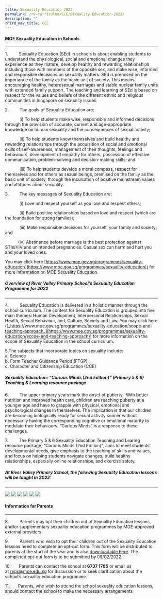```yaml
---
title: Sexuality Education 2022
permalink: /rv-curriculum/CCE/Sexuality-Education-2022/
description: ""
third_nav_title: CCE
---
```

#### MOE Sexuality Education in Schools
----------------------------------

  

1.         Sexuality Education (SEd) in schools is about enabling students to understand the physiological, social and emotional changes they experience as they mature, develop healthy and rewarding relationships including those with members of the opposite sex, and make wise, informed and responsible decisions on sexuality matters. SEd is premised on the importance of the family as the basic unit of society. This means encouraging healthy, heterosexual marriages and stable nuclear family units with extended family support. The teaching and learning of SEd is based on respect for the values and beliefs of the different ethnic and religious communities in Singapore on sexuality issues. 

2.         The goals of Sexuality Education are:

            (i) To help students make wise, responsible and informed decisions through the provision of accurate, current and age-appropriate knowledge on human sexuality and the consequences of sexual activity;

            (ii) To help students know themselves and build healthy and rewarding relationships through the acquisition of social and emotional skills of self-awareness, management of their thoughts, feelings and behaviours, development of empathy for others, possession of effective communication, problem-solving and decision-making skills; and

            (iii) To help students develop a moral compass, respect for themselves and for others as sexual beings, premised on the family as the basic unit of society, through the inculcation of positive mainstream values and attitudes about sexuality.  

  

3.         The key messages of Sexuality Education are: 

            (i) Love and respect yourself as you love and respect others;

            (ii) Build positive relationships based on love and respect (which are the foundation for strong families);

            (iii) Make responsible decisions for yourself, your family and society; and

           (iv) Abstinence before marriage is the best protection against STIs/HIV and unintended pregnancies. Casual sex can harm and hurt you and your loved ones. 

You may click here [https://www.moe.gov.sg/programmes/sexuality-education](https://www.moe.gov.sg/programmes/sexuality-education)) for more information on MOE Sexuality Education. 

  

##### Overview of River Valley Primary School’s Sexuality Education Programme for 2022
--------------------------------------------------------------------------------

  
4.         Sexuality Education is delivered in a holistic manner through the school curriculum. The content for Sexuality Education is grouped into five main themes: Human Development, Interpersonal Relationships, Sexual Health, Sexual Behaviour, and, Culture, Society and Law. You may click here ([_https://www.moe.gov.sg/programmes/sexuality-education/scope-and-teaching-approach_](https://www.moe.gov.sg/programmes/sexuality-education/scope-and-teaching-approach)) for more information on the scope of Sexuality Education in the school curriculum.  
  
5.The subjects that incorporate topics on sexuality include:  
a. Science  
b. Form Teacher Guidance Period (FTGP)  
c. Character and Citizenship Education (CCE)  
  

##### Sexuality Education: “Curious Minds (2nd Edition)” (Primary 5 & 6) Teaching & Learning resource package

  
6.         The upper primary years mark the onset of puberty.  With better nutrition and improved health care, children are reaching puberty at a younger age and have to grapple with physical, emotional and psychological changes in themselves. The implication is that our children are becoming biologically ready for sexual activity sooner without necessarily having the corresponding cognitive or emotional maturity to modulate their behaviours. “Curious Minds” is a response to these challenges.  
  
7.         The Primary 5 & 6 Sexuality Education Teaching and Learing resource package, “Curious Minds (2nd Edition)”, aims to meet students’ developmental needs, give emphasis to the teaching of skills and values, and focus on helping students navigate changes, build healthy relationships, especially online relationships, and exercise safety.  
  

##### At River Valley Primary School, the following Sexuality Education lessons will be taught in 2022: 
--------------------------------------------------------------------------------------------------

![](/images/RV%20Curriculum/Character%20and%20Citizenship%20Ed/Student%20Well%20Being/Sexuality%20Education/photo_6235498026902859924_w.png)
![](/images/RV%20Curriculum/Character%20and%20Citizenship%20Ed/Student%20Well%20Being/Sexuality%20Education/photo_6235498026902859925_w.png)
![](/images/RV%20Curriculum/Character%20and%20Citizenship%20Ed/Student%20Well%20Being/Sexuality%20Education/photo_6235498026902859926_w.png)
![](/images/RV%20Curriculum/Character%20and%20Citizenship%20Ed/Student%20Well%20Being/Sexuality%20Education/photo_6235624698373321291_w.png)
![](/images/RV%20Curriculum/Character%20and%20Citizenship%20Ed/Student%20Well%20Being/Sexuality%20Education/photo_6235498026902859927_w.png)
![](/images/RV%20Curriculum/Character%20and%20Citizenship%20Ed/Student%20Well%20Being/Sexuality%20Education/photo_6235498026902859929_w.png)

#### Information for Parents
-----------------------

  
8.         Parents may opt their children out of Sexuality Education lessons, and/or supplementary sexuality education programmes by MOE-approved external providers.  
  
9.         Parents who wish to opt their children out of the Sexuality Education lessons need to complete an opt-out form. This form will be distributed to parents at the start of the year and is also [downloadable here](/files/RV%20Curriculum/CCE/Student%20Well%20Being/RVPS_parents%20opt-out%20form%202022.pdf). The completed opt-out form is to be submitted by 09/02/2022.  
  
10.       Parents can contact the school at **6737 1785** or email us at [rvps@moe.edu.sg](mailto:rvps@moe.edu.sg) for discussion or to seek clarification about the school’s sexuality education programme.  
  
11.       Parents, who wish to attend the school sexuality education lessons, should contact the school to make the necessary arrangements